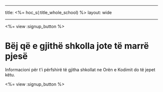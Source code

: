 * * *

title: <%= hoc_s(:title_whole_school) %> layout: wide

* * *

<%= view :signup_button %>

# Bëj që e gjithë shkolla jote të marrë pjesë

Informacioni për t'i përfshirë të gjitha shkollat ne Orën e Kodimit do të jepet këtu.

<%= view :signup_button %>